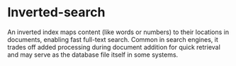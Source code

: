 # Inverted-search
An inverted index maps content (like words or numbers) to their locations in documents, enabling fast full-text search. Common in search engines, it trades off added processing during document addition for quick retrieval and may serve as the database file itself in some systems.

